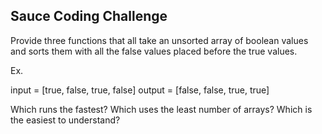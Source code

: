 Sauce Coding Challenge
---
Provide three functions that all take an unsorted array of boolean values and sorts them with all the false values placed before the true values.

Ex. 

input = [true, false, true, false]
output = [false, false, true, true]

Which runs the fastest? 
Which uses the least number of arrays?
Which is the easiest to understand? 
